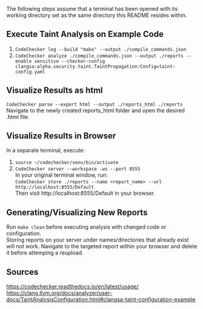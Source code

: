 The following steps assume that a terminal has been opened with its working directory set as the same directory this README resides within.

## Execute Taint Analysis on Example Code
1. `CodeChecker log --build "make" --output ./compile_commands.json`<br />
2. `CodeChecker analyze ./compile_commands.json --output ./reports --enable sensitive --checker-config clangsa:alpha.security.taint.TaintPropagation:Config=taint-config.yaml`<br />

## Visualize Results as html
`CodeChecker parse --export html --output ./reports_html ./reports`<br />
Navigate to the newly created reports_html folder and open the desired .html file.<br />

## Visualize Results in Browser
In a separate terminal, execute:<br />
1. `source ~/codechecker/venv/bin/activate`<br />
2. `CodeChecker server --workspace .ws --port 8555`<br />
<a/>In your original terminal window, run:<br />
`CodeChecker store ./reports --name <report_name> --url http://localhost:8555/Default`<br />
Then visit http://localhost:8555/Default in your browser.<br />

## Generating/Visualizing New Reports
Run `make clean` before executing analysis with changed code or configuration.<br />
Storing reports on your server under names/directories that already exist will not work. Navigate to the targeted report within your browser and delete it before attemping a reupload. <br />


## Sources
https://codechecker.readthedocs.io/en/latest/usage/  <br />
https://clang.llvm.org/docs/analyzer/user-docs/TaintAnalysisConfiguration.html#clangsa-taint-configuration-example
